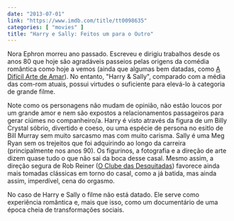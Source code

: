 ```yaml
---
date: "2013-07-01"
link: "https://www.imdb.com/title/tt0098635"
categories: [ "movies" ]
title: "Harry e Sally: Feitos um para o Outro"
---
```

Nora Ephron morreu ano passado. Escreveu e dirigiu trabalhos desde os anos 80 que hoje são agradáveis passeios pelas origens da comédia romântica como hoje a vemos (ainda que algumas bem datadas, como [A Difícil Arte de Amar]). No entanto, "Harry & Sally", comparado com a média das com-rom atuais, possui virtudes o suficiente para elevá-lo à categoria de grande filme.

Note como os personagens não mudam de opinião, não estão loucos por um grande amor e nem são expostos a relacionamentos passageiros para gerar ciúmes no companheiro/a. Harry é visto através da figura de um Billy Crystal sóbrio, divertido e coeso, ou uma espécie de persona no esitlo de Bill Murray sem muito sarcasmo mas com muito carisma. Sally é uma Meg Ryan sem os trejeitos que foi adquirindo ao longo da carreira (principalmente nos anos 90). Os figurinos, a fotografia e a direção de arte dizem quase tudo o que não sai da boca desse casal. Mesmo assim, a direção segura de Rob Reiner ([O Clube das Desquitadas]) favorece ainda mais tomadas clássicas em torno do casal, como a já batida, mas ainda assim, imperdível, cena do orgasmo.

No caso de Harry e Sally o filme não está datado. Ele serve como experiência romântica e, mais que isso, como um documentário de uma época cheia de transformações sociais.

[A Difícil Arte de Amar]: /a-dificil-arte-de-amar
[O Clube das Desquitadas]: /o-clube-das-desquitadas
